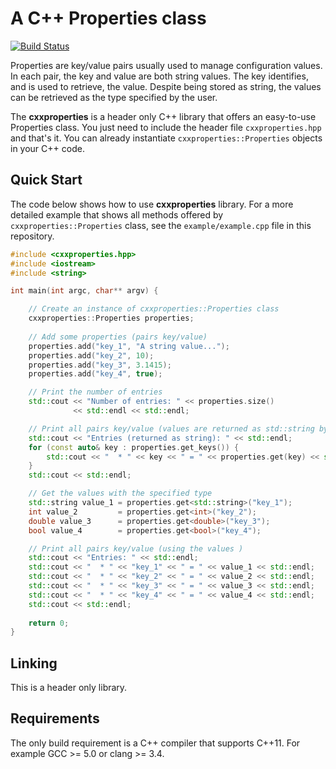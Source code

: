 # A C++ Properties class

[![Build Status](https://travis-ci.org/andremaravilha/cxxproperties.svg?branch=master)](https://travis-ci.org/andremaravilha/cxxproperties)

Properties are key/value pairs usually used to manage configuration values. In each pair, the key and value are both string values. The key identifies, and is used to retrieve, the value. Despite being stored as string, the values can be retrieved as the type specified by the user.

The **cxxproperties** is a header only C++ library that offers an easy-to-use Properties class. You just need to include the header file `cxxproperties.hpp` and that's it. You can already instantiate `cxxproperties::Properties` objects in your C++ code.

## Quick Start

The code below shows how to use **cxxproperties** library. For a more detailed example that shows all methods offered by `cxxproperties::Properties` class, see the `example/example.cpp` file in this repository.

```cpp
#include <cxxproperties.hpp>
#include <iostream>
#include <string>

int main(int argc, char** argv) {

    // Create an instance of cxxproperties::Properties class
    cxxproperties::Properties properties;
    
    // Add some properties (pairs key/value)
    properties.add("key_1", "A string value...");
    properties.add("key_2", 10);
    properties.add("key_3", 3.1415);
    properties.add("key_4", true);

    // Print the number of entries
    std::cout << "Number of entries: " << properties.size() 
              << std::endl << std::endl;

    // Print all pairs key/value (values are returned as std::string by default)
    std::cout << "Entries (returned as string): " << std::endl;
    for (const auto& key : properties.get_keys()) {
        std::cout << "  * " << key << " = " << properties.get(key) << std::endl;
    }
    std::cout << std::endl;

    // Get the values with the specified type
    std::string value_1 = properties.get<std::string>("key_1");
    int value_2         = properties.get<int>("key_2");
    double value_3      = properties.get<double>("key_3");
    bool value_4        = properties.get<bool>("key_4");

    // Print all pairs key/value (using the values )
    std::cout << "Entries: " << std::endl;
    std::cout << "  * " << "key_1" << " = " << value_1 << std::endl;
    std::cout << "  * " << "key_2" << " = " << value_2 << std::endl;
    std::cout << "  * " << "key_3" << " = " << value_3 << std::endl;
    std::cout << "  * " << "key_4" << " = " << value_4 << std::endl;
    std::cout << std::endl;
    
    return 0;
}
```


## Linking

This is a header only library.


## Requirements

The only build requirement is a C++ compiler that supports C++11. For example GCC >= 5.0 or clang >= 3.4.
